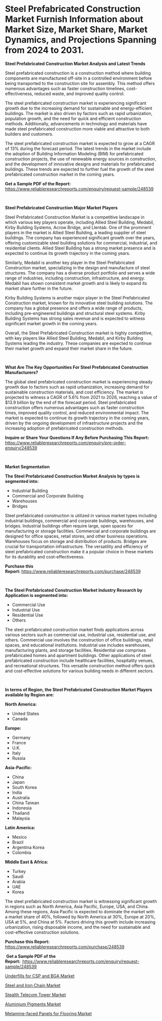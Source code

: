 <p><h1>Steel Prefabricated Construction Market Furnish Information about Market Size, Market Share, Market Dynamics, and Projections Spanning from 2024 to 2031.</h1></p><p><strong>Steel Prefabricated Construction Market Analysis and Latest Trends</strong></p>
<p><p>Steel prefabricated construction is a construction method where building components are manufactured off-site in a controlled environment before being transported to the construction site for assembly. This method offers numerous advantages such as faster construction timelines, cost-effectiveness, reduced waste, and improved quality control.</p><p>The steel prefabricated construction market is experiencing significant growth due to the increasing demand for sustainable and energy-efficient buildings. The market is also driven by factors such as rapid urbanization, population growth, and the need for quick and efficient construction methods. Additionally, advancements in technology and materials have made steel prefabricated construction more viable and attractive to both builders and customers.</p><p>The steel prefabricated construction market is expected to grow at a CAGR of 13% during the forecast period. The latest trends in the market include the adoption of Building Information Modeling (BIM) for prefabricated construction projects, the use of renewable energy sources in construction, and the development of innovative designs and materials for prefabricated buildings. These trends are expected to further fuel the growth of the steel prefabricated construction market in the coming years.</p></p>
<p><strong>Get a Sample PDF of the Report:&nbsp;</strong> <a href="https://www.reliableresearchreports.com/enquiry/request-sample/248539">https://www.reliableresearchreports.com/enquiry/request-sample/248539</a></p>
<p>&nbsp;</p>
<p><strong>Steel Prefabricated Construction Major Market Players</strong></p>
<p><p>Steel Prefabricated Construction Market is a competitive landscape in which various key players operate, including Allied Steel Building, Medabil, Kirby Building Systems, Acrow Bridge, and Llentab. One of the prominent players in the market is Allied Steel Building, a leading supplier of steel buildings. The company has experienced significant growth over the years, offering customizable steel building solutions for commercial, industrial, and residential clients. Allied Steel Building has a strong market presence and is expected to continue its growth trajectory in the coming years.</p><p>Similarly, Medabil is another key player in the Steel Prefabricated Construction market, specializing in the design and manufacture of steel structures. The company has a diverse product portfolio and serves a wide range of industries, including construction, infrastructure, and energy. Medabil has shown consistent market growth and is likely to expand its market share further in the future.</p><p>Kirby Building Systems is another major player in the Steel Prefabricated Construction market, known for its innovative steel building solutions. The company has a global presence and offers a wide range of products, including pre-engineered buildings and structural steel systems. Kirby Building Systems has strong sales revenue and is expected to witness significant market growth in the coming years.</p><p>Overall, the Steel Prefabricated Construction market is highly competitive, with key players like Allied Steel Building, Medabil, and Kirby Building Systems leading the industry. These companies are expected to continue their market growth and expand their market share in the future.</p></p>
<p>&nbsp;</p>
<p><strong>What Are The Key Opportunities For Steel Prefabricated Construction Manufacturers?</strong></p>
<p><p>The global steel prefabricated construction market is experiencing steady growth due to factors such as rapid urbanization, increasing demand for sustainable construction materials, and cost efficiency. The market is projected to witness a CAGR of 5.6% from 2021 to 2026, reaching a value of $13.9 billion by the end of the forecast period. Steel prefabricated construction offers numerous advantages such as faster construction times, improved quality control, and reduced environmental impact. The market is expected to continue its growth trajectory in the coming years, driven by the ongoing development of infrastructure projects and the increasing adoption of prefabricated construction methods.</p></p>
<p><strong>Inquire or Share Your Questions If Any Before Purchasing This Report:</strong> <a href="https://www.reliableresearchreports.com/enquiry/pre-order-enquiry/248539">https://www.reliableresearchreports.com/enquiry/pre-order-enquiry/248539</a></p>
<p>&nbsp;</p>
<p><strong>Market Segmentation</strong></p>
<p><strong>The Steel Prefabricated Construction Market Analysis by types is segmented into:</strong></p>
<p><ul><li>Industrial Building</li><li>Commercial and Corporate Building</li><li>Warehouses</li><li>Bridges</li></ul></p>
<p><p>Steel prefabricated construction is utilized in various market types including industrial buildings, commercial and corporate buildings, warehouses, and bridges. Industrial buildings often require large, open spaces for manufacturing or storage facilities. Commercial and corporate buildings are designed for office spaces, retail stores, and other business operations. Warehouses focus on storage and distribution of products. Bridges are crucial for transportation infrastructure. The versatility and efficiency of steel prefabricated construction make it a popular choice in these markets for its durability and cost-effectiveness.</p></p>
<p><strong>Purchase this Report:&nbsp;</strong><a href="https://www.reliableresearchreports.com/purchase/248539">https://www.reliableresearchreports.com/purchase/248539</a></p>
<p>&nbsp;</p>
<p><strong>The Steel Prefabricated Construction Market Industry Research by Application is segmented into:</strong></p>
<p><ul><li>Commercial Use</li><li>Industrial Use</li><li>Residential Use</li><li>Others</li></ul></p>
<p><p>The steel prefabricated construction market finds applications across various sectors such as commercial use, industrial use, residential use, and others. Commercial use involves the construction of office buildings, retail spaces, and educational institutions. Industrial use includes warehouses, manufacturing plants, and storage facilities. Residential use comprises prefabricated homes and apartment buildings. Other applications of steel prefabricated construction include healthcare facilities, hospitality venues, and recreational structures. This versatile construction method offers quick and cost-effective solutions for various building needs in different sectors.</p></p>
<p>&nbsp;</p>
<p><strong>In terms of Region, the Steel Prefabricated Construction Market Players available by Region are:</strong></p>
<p>
    <p> <strong> North America: </strong>
        <ul>
            <li>United States</li>
            <li>Canada</li>
        </ul>
        </p> 
    <p> <strong> Europe: </strong>
        <ul>
            <li>Germany</li>
            <li>France</li>
            <li>U.K.</li>
            <li>Italy</li>
            <li>Russia</li>
        </ul>
        </p> 
    <p> <strong> Asia-Pacific: </strong>
        <ul>
            <li>China</li>
            <li>Japan</li>
            <li>South Korea</li>
            <li>India</li>
            <li>Australia</li>
            <li>China Taiwan</li>
            <li>Indonesia</li>
            <li>Thailand</li>
            <li>Malaysia</li>
        </ul>
        </p> 
    <p> <strong> Latin America: </strong>
        <ul>
            <li>Mexico</li>
            <li>Brazil</li>
            <li>Argentina Korea</li>
            <li>Colombia</li>
        </ul>
        </p> 
    <p> <strong> Middle East & Africa: </strong>
        <ul>
            <li>Turkey</li>
            <li>Saudi</li>
            <li>Arabia</li>
            <li>UAE</li>
            <li>Korea</li>
        </ul>
    </p>
    </p>
<p><p>The steel prefabricated construction market is witnessing significant growth in regions such as North America, Asia Pacific, Europe, USA, and China. Among these regions, Asia Pacific is expected to dominate the market with a market share of 40%, followed by North America at 30%, Europe at 20%, USA at 5%, and China at 5%. Factors driving this growth include increasing urbanization, rising disposable income, and the need for sustainable and cost-effective construction solutions.</p></p>
<p><strong>Purchase this Report: </strong><a href="https://www.reliableresearchreports.com/purchase/248539">https://www.reliableresearchreports.com/purchase/248539</a></p>
<p>&nbsp;<strong>Get a Sample PDF of the Report:&nbsp;&nbsp;</strong><a href="https://www.reliableresearchreports.com/enquiry/request-sample/248539">https://www.reliableresearchreports.com/enquiry/request-sample/248539</a></p>
<p><strong></strong></p>
<p><p><a href="https://view.publitas.com/reportprime-1/underfills-for-csp-and-bga-market-growth-market-trends-covid-19-impact-and-forecasts-for-period-from-2024-2031/">Underfills for CSP and BGA Market</a></p><p><a href="https://github.com/mbisetmhermsr/Market-Research-Report-List-1/blob/main/steel-and-iron-chain-market.md">Steel and Iron Chain Market</a></p><p><a href="https://github.com/zjyglelu/Market-Research-Report-List-1/blob/main/stealth-telecom-tower-market.md">Stealth Telecom Tower Market</a></p><p><a href="https://butternut-bug-553.notion.site/Aluminium-Pigments-Market-Insights-Market-Players-and-Forecast-Till-2031-f8c13ae2a351420e8afee5ce54738044">Aluminium Pigments Market</a></p><p><a href="https://issuu.com/reportprime-2/docs/melamine-faced-panels-for-flooring-market-size-203">Melamine-faced Panels for Flooring Market</a></p></p>